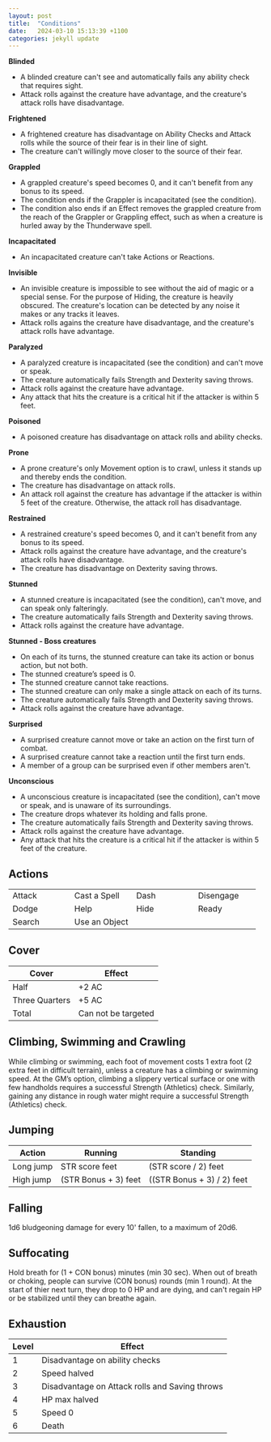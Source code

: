 ```yaml
---
layout: post
title:  "Conditions"
date:   2024-03-10 15:13:39 +1100
categories: jekyll update
---
```

**Blinded**
* A blinded creature can't see and automatically fails any ability check that requires sight.
* Attack rolls against the creature have advantage, and the creature's attack rolls have disadvantage.

**Frightened**
* A frightened creature has disadvantage on Ability Checks and Attack rolls while the source of their fear is in their line of sight.
* The creature can't willingly move closer to the source of their fear.

**Grappled**
* A grappled creature's speed becomes 0, and it can't benefit from any bonus to its speed.
* The condition ends if the Grappler is incapacitated (see the condition).
* The condition also ends if an Effect removes the grappled creature from the reach of the Grappler or Grappling effect, such as when a creature is hurled away by the Thunderwave spell.

**Incapacitated**
* An incapacitated creature can't take Actions or Reactions.

**Invisible**
* An invisible creature is impossible to see without the aid of magic or a special sense. For the purpose of Hiding, the creature is heavily obscured. The creature's location can be detected by any noise it makes or any tracks it leaves.
* Attack rolls agains the creature have disadvantage, and the creature's attack rolls have advantage.

**Paralyzed**
* A paralyzed creature is incapacitated (see the condition) and can't move or speak.
* The creature automatically fails Strength and Dexterity saving throws.
* Attack rolls against the creature have advantage.
* Any attack that hits the creature is a critical hit if the attacker is within 5 feet.

**Poisoned**
* A poisoned creature has disadvantage on attack rolls and ability checks.

**Prone**
* A prone creature's only Movement option is to crawl, unless it stands up and thereby ends the condition.
* The creature has disadvantage on attack rolls.
* An attack roll against the creature has advantage if the attacker is within 5 feet of the creature. Otherwise, the attack roll has disadvantage.

**Restrained**
* A restrained creature's speed becomes 0, and it can't benefit from any bonus to its speed.
* Attack rolls against the creature have advantage, and the creature's attack rolls have disadvantage.
* The creature has disadvantage on Dexterity saving throws.

**Stunned**
* A stunned creature is incapacitated (see the condition), can't move, and can speak only falteringly.
* The creature automatically fails Strength and Dexterity saving throws.
* Attack rolls against the creature have advantage.

**Stunned - Boss creatures**
* On each of its turns, the stunned creature can take its action or bonus action, but not both.
* The stunned creature’s speed is 0.
* The stunned creature cannot take reactions.
* The stunned creature can only make a single attack on each of its turns.
* The creature automatically fails Strength and Dexterity saving throws.
* Attack rolls against the creature have advantage.

**Surprised**
* A surprised creature cannot move or take an action on the first turn of combat.
* A surprised creature cannot take a reaction until the first turn ends.
* A member of a group can be surprised even if other members aren't.

**Unconscious**
* A unconscious creature is incapacitated (see the condition), can't move or speak, and is unaware of its surroundings.
* The creature drops whatever its holding and falls prone.
* The creature automatically fails Strength and Dexterity saving throws.
* Attack rolls against the creature have advantage.
* Any attack that hits the creature is a critical hit if the attacker is within 5 feet of the creature.

## Actions

<table style="width:100%">
  <tr><td width="25%">Attack</td><td width="25%">Cast a Spell </td><td width="25%">Dash</td><td width="25%">Disengage</td></tr>
  <tr><td width="25%">Dodge </td><td width="25%">Help         </td><td width="25%">Hide</td><td width="25%">Ready</td></tr>
  <tr><td width="25%">Search</td><td width="25%">Use an Object</td></tr>
</table>

## Cover

| Cover          | Effect              |
|----------------|---------------------|
| Half           | +2 AC               |
| Three Quarters | +5 AC               |
| Total          | Can not be targeted |

## Climbing, Swimming and Crawling

While climbing or swimming, each foot of movement costs 1 extra foot (2 extra feet in difficult terrain), unless a creature has a climbing or swimming speed. At the GM’s option, climbing a slippery vertical surface or one with few handholds requires a successful Strength (Athletics) check. Similarly, gaining any distance in rough water might require a successful Strength (Athletics) check.

## Jumping

| Action    | Running              | Standing                   |
|-----------|----------------------|----------------------------|
| Long jump | STR score feet       | (STR score / 2) feet       |
| High jump | (STR Bonus + 3) feet | ((STR Bonus + 3) / 2) feet |

## Falling

1d6 bludgeoning damage for every 10' fallen, to a maximum of 20d6.

## Suffocating

Hold breath for (1 + CON bonus) minutes (min 30 sec).  When out of breath or choking, people can survive (CON bonus) rounds (min 1 round). At the start of thier next turn, they drop to 0 HP and are dying, and can't regain HP or be stabilized until they can breathe again.

## Exhaustion

| Level | Effect                                         |
|-------|------------------------------------------------|
| 1     | Disadvantage on ability checks                 |
| 2     | Speed halved                                   |
| 3     | Disadvantage on Attack rolls and Saving throws |
| 4     | HP max halved                                  |
| 5     | Speed 0                                        |
| 6     | Death                                          |
